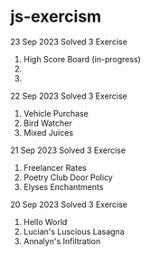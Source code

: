 # js-exercism

23 Sep 2023
Solved 3 Exercise

1) High Score Board (in-progress)
2) 
3) 


22 Sep 2023
Solved 3 Exercise

1) Vehicle Purchase
2) Bird Watcher
3) Mixed Juices


21 Sep 2023
Solved 3 Exercise

1) Freelancer Rates
2) Poetry Club Door Policy
3) Elyses Enchantments


20 Sep 2023
Solved 3 Exercise

1) Hello World
2) Lucian's Luscious Lasagna
3) Annalyn's Infiltration